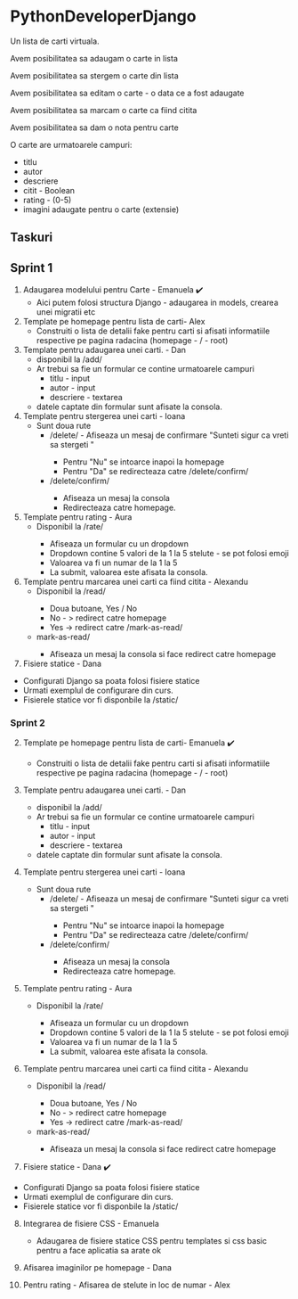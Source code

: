 # PythonDeveloperDjango

Un lista de carti virtuala. 

Avem posibilitatea sa adaugam o carte in lista

Avem posibilitatea sa stergem o carte din lista

Avem posibilitatea sa editam o carte - o data ce a fost adaugate

Avem posibilitatea sa marcam o carte ca fiind citita 

Avem posibilitatea sa dam o nota pentru carte 

O carte are urmatoarele campuri: 
* titlu
* autor
* descriere
* citit - Boolean 
* rating - (0-5)
* imagini adaugate pentru o carte (extensie)

## Taskuri

## Sprint 1

1. Adaugarea modelului pentru Carte - Emanuela ✔️
   * Aici putem folosi structura Django - adaugarea in models, crearea unei migratii etc 
2. Template pe homepage pentru lista de carti- Alex
    * Construiti o lista de detalii fake pentru carti si afisati informatiile respective pe pagina radacina (homepage - / - root)
3. Template pentru adaugarea unei carti. - Dan
   * disponibil la /add/<id>
   * Ar trebui sa fie un formular ce contine urmatoarele campuri
     * titlu - input
     * autor - input
     * descriere - textarea
   * datele captate din formular sunt afisate la consola. 
4. Template pentru stergerea unei carti - Ioana
   * Sunt doua rute 
     * /delete/<id> - Afiseaza un mesaj de confirmare "Sunteti sigur ca vreti sa stergeti <x>"
       * Pentru "Nu" se intoarce inapoi la homepage
       * Pentru "Da" se redirecteaza catre /delete/confirm/<id>
     * /delete/confirm/<id>
       * Afiseaza un mesaj la consola
       * Redirecteaza catre homepage. 
5. Template pentru rating - Aura
   * Disponibil la /rate/<id>
     * Afiseaza un formular cu un dropdown
     * Dropdown contine 5 valori de la 1 la 5 stelute - se pot folosi emoji
     * Valoarea va fi un numar de la 1 la 5
     * La submit, valoarea este afisata la consola.
6. Template pentru marcarea unei carti ca fiind citita - Alexandu
   * Disponibil la /read/<id>
     * Doua butoane, Yes / No
     * No - > redirect catre homepage
     * Yes -> redirect catre /mark-as-read/<id>
   * mark-as-read/<id>
     * Afiseaza un mesaj la consola si face redirect catre homepage
7. Fisiere statice - Dana
  * Configurati Django sa poata folosi fisiere statice 
  * Urmati exemplul de configurare din curs. 
  * Fisierele statice vor fi disponbile la /static/<nume-fisier>

### Sprint 2
2. Template pe homepage pentru lista de carti- Emanuela ✔️
    * Construiti o lista de detalii fake pentru carti si afisati informatiile respective pe pagina radacina (homepage - / - root)
3. Template pentru adaugarea unei carti. - Dan
   * disponibil la /add/<id>
   * Ar trebui sa fie un formular ce contine urmatoarele campuri
     * titlu - input
     * autor - input
     * descriere - textarea
   * datele captate din formular sunt afisate la consola.
4. Template pentru stergerea unei carti - Ioana
   * Sunt doua rute 
     * /delete/<id> - Afiseaza un mesaj de confirmare "Sunteti sigur ca vreti sa stergeti <x>"
       * Pentru "Nu" se intoarce inapoi la homepage
       * Pentru "Da" se redirecteaza catre /delete/confirm/<id>
     * /delete/confirm/<id>
       * Afiseaza un mesaj la consola
       * Redirecteaza catre homepage.

5. Template pentru rating - Aura
   * Disponibil la /rate/<id>
     * Afiseaza un formular cu un dropdown
     * Dropdown contine 5 valori de la 1 la 5 stelute - se pot folosi emoji
     * Valoarea va fi un numar de la 1 la 5
     * La submit, valoarea este afisata la consola.
6. Template pentru marcarea unei carti ca fiind citita - Alexandu
   * Disponibil la /read/<id>
     * Doua butoane, Yes / No
     * No - > redirect catre homepage
     * Yes -> redirect catre /mark-as-read/<id>
   * mark-as-read/<id>
     * Afiseaza un mesaj la consola si face redirect catre homepage
7. Fisiere statice - Dana ✔️
  * Configurati Django sa poata folosi fisiere statice 
  * Urmati exemplul de configurare din curs. 
  * Fisierele statice vor fi disponbile la /static/<nume-fisier>
8. Integrarea de fisiere CSS - Emanuela
   * Adaugarea de fisiere statice CSS pentru templates si css basic pentru a face aplicatia sa arate ok 
9. Afisarea imaginilor pe homepage - Dana 

10. Pentru rating - Afisarea de stelute in loc de numar - Alex